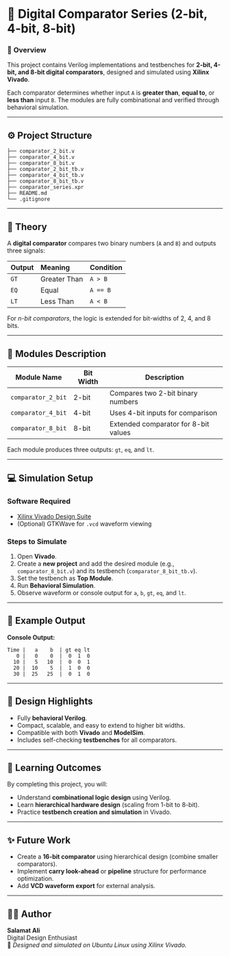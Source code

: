 # 🔢 Digital Comparator Series (2-bit, 4-bit, 8-bit)

### 🎯 **Overview**
This project contains Verilog implementations and testbenches for **2-bit, 4-bit, and 8-bit digital comparators**, designed and simulated using **Xilinx Vivado**.

Each comparator determines whether input `A` is **greater than**, **equal to**, or **less than** input `B`. The modules are fully combinational and verified through behavioral simulation.

---

## ⚙️ **Project Structure**

```
├── comparator_2_bit.v
├── comparator_4_bit.v
├── comparator_8_bit.v
├── comparator_2_bit_tb.v
├── comparator_4_bit_tb.v
├── comparator_8_bit_tb.v
├── comparator_series.xpr
├── README.md
└── .gitignore
```

---

## 🧠 **Theory**

A **digital comparator** compares two binary numbers (`A` and `B`) and outputs three signals:

| Output | Meaning      | Condition |
|:--------|:--------------|:-----------|
| `GT`    | Greater Than  | `A > B`    |
| `EQ`    | Equal         | `A == B`   |
| `LT`    | Less Than     | `A < B`    |

For *n-bit comparators*, the logic is extended for bit-widths of 2, 4, and 8 bits.

---

## 🧩 **Modules Description**

| Module Name | Bit Width | Description |
|--------------|------------|-------------|
| `comparator_2_bit` | 2-bit | Compares two 2-bit binary numbers |
| `comparator_4_bit` | 4-bit | Uses 4-bit inputs for comparison |
| `comparator_8_bit` | 8-bit | Extended comparator for 8-bit values |

Each module produces three outputs: `gt`, `eq`, and `lt`.

---

## 💻 **Simulation Setup**

### **Software Required**
- [Xilinx Vivado Design Suite](https://www.xilinx.com/support/download.html)
- (Optional) GTKWave for `.vcd` waveform viewing

### **Steps to Simulate**
1. Open **Vivado**.  
2. Create a **new project** and add the desired module (e.g., `comparator_8_bit.v`) and its testbench (`comparator_8_bit_tb.v`).  
3. Set the testbench as **Top Module**.  
4. Run **Behavioral Simulation**.  
5. Observe waveform or console output for `a`, `b`, `gt`, `eq`, and `lt`.

---

## 🧪 **Example Output**

**Console Output:**
```
Time |   a    b  | gt eq lt
   0 |   0    0  |  0  1  0
  10 |   5   10  |  0  0  1
  20 |  10    5  |  1  0  0
  30 |  25   25  |  0  1  0
```

---

## 🧰 **Design Highlights**
- Fully **behavioral Verilog**.
- Compact, scalable, and easy to extend to higher bit widths.
- Compatible with both **Vivado** and **ModelSim**.
- Includes self-checking **testbenches** for all comparators.

---

## 🧾 **Learning Outcomes**
By completing this project, you will:
- Understand **combinational logic design** using Verilog.
- Learn **hierarchical hardware design** (scaling from 1-bit to 8-bit).
- Practice **testbench creation and simulation** in Vivado.

---

## ✨ **Future Work**
- Create a **16-bit comparator** using hierarchical design (combine smaller comparators).  
- Implement **carry look-ahead** or **pipeline** structure for performance optimization.  
- Add **VCD waveform export** for external analysis.

---

## 🧑‍💻 **Author**
**Salamat Ali**  
Digital Design Enthusiast  
📍 *Designed and simulated on Ubuntu Linux using Xilinx Vivado.*
